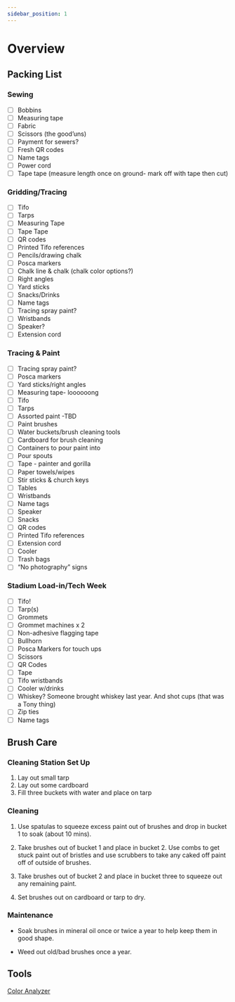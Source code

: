 ```yaml
---
sidebar_position: 1
---
```


# Overview

## Packing List

### Sewing

- [ ] Bobbins
- [ ] Measuring tape
- [ ] Fabric
- [ ] Scissors (the good’uns)
- [ ] Payment for sewers?
- [ ] Fresh QR codes
- [ ] Name tags
- [ ] Power cord
- [ ] Tape tape (measure length once on ground- mark off with tape then cut)

### Gridding/Tracing

- [ ] Tifo
- [ ] Tarps
- [ ] Measuring Tape
- [ ] Tape Tape
- [ ] QR codes
- [ ] Printed Tifo references
- [ ] Pencils/drawing chalk
- [ ] Posca markers
- [ ] Chalk line & chalk (chalk color options?)
- [ ] Right angles
- [ ] Yard sticks
- [ ] Snacks/Drinks
- [ ] Name tags
- [ ] Tracing spray paint?
- [ ] Wristbands
- [ ] Speaker?
- [ ] Extension cord

### Tracing & Paint

- [ ] Tracing spray paint?
- [ ] Posca markers
- [ ] Yard sticks/right angles
- [ ] Measuring tape- loooooong
- [ ] Tifo
- [ ] Tarps
- [ ] Assorted paint -TBD
- [ ] Paint brushes
- [ ] Water buckets/brush cleaning tools
- [ ] Cardboard for brush cleaning
- [ ] Containers to pour paint into
- [ ] Pour spouts
- [ ] Tape - painter and gorilla
- [ ] Paper towels/wipes
- [ ] Stir sticks & church keys
- [ ] Tables
- [ ] Wristbands
- [ ] Name tags
- [ ] Speaker
- [ ] Snacks
- [ ] QR codes
- [ ] Printed Tifo references
- [ ] Extension cord
- [ ] Cooler
- [ ] Trash bags
- [ ] “No photography” signs

### Stadium Load-in/Tech Week

- [ ] Tifo!
- [ ] Tarp(s)
- [ ] Grommets
- [ ] Grommet machines x 2
- [ ] Non-adhesive flagging tape
- [ ] Bullhorn
- [ ] Posca Markers for touch ups
- [ ] Scissors
- [ ] QR Codes
- [ ] Tape
- [ ] Tifo wristbands
- [ ] Cooler w/drinks
- [ ] Whiskey? Someone brought whiskey last year. And shot cups (that was a Tony thing)
- [ ] Zip ties
- [ ] Name tags

## Brush Care

### Cleaning Station Set Up

1. Lay out small tarp
2. Lay out some cardboard
3. Fill three buckets with water and place on tarp

### Cleaning

1. Use spatulas to squeeze excess paint out of brushes and drop in bucket 1 to soak (about 10 mins).

2. Take brushes out of bucket 1 and place in bucket 2. Use combs to get stuck paint out of bristles and use scrubbers to take any caked off paint off of outside of brushes.

3. Take brushes out of bucket 2 and place in bucket three to squeeze out any remaining paint.

4. Set brushes out on cardboard or tarp to dry.

### Maintenance

- Soak brushes in mineral oil once or twice a year to help keep them in good shape.

- Weed out old/bad brushes once a year.

## Tools

[Color Analyzer](https://mk.bcgsc.ca/color-summarizer/?analyze)
